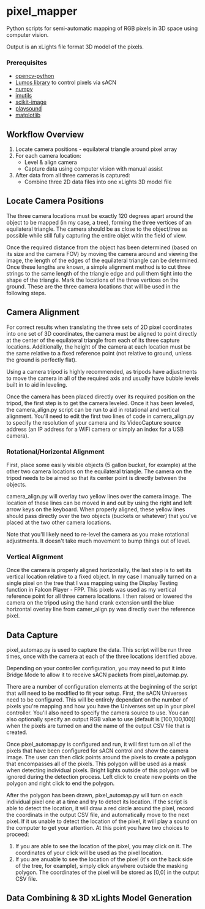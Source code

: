 # pixel_mapper
Python scripts for semi-automatic mapping of RGB pixels in 3D space using computer vision.

Output is an xLights file format 3D model of the pixels.

### Prerequisites
* [opencv-python](https://pypi.org/project/opencv-python/)
* [Lumos library](https://github.com/ptone/Lumos) to control pixels via sACN
* [numpy](https://numpy.org/)
* [imutils](https://pypi.org/project/imutils/)
* [scikit-image](https://scikit-image.org/)
* [playsound](https://pypi.org/project/playsound/)
* [matplotlib](https://matplotlib.org/)

## Workflow Overview
1. Locate camera positions - equilateral triangle around pixel array
2. For each camera location:
   * Level & align camera
   * Capture data using computer vision with manual assist
3. After data from all three cameras is captured:
   * Combine three 2D data files into one xLights 3D model file

## Locate Camera Positions
The three camera locations must be exactly 120 degrees apart around the object to be mapped (in my case, a tree), forming the three vertices of an equilateral triangle.  The camera should be as close to the object/tree as possible while still fully capturing the entire objet witin the field of view.  

Once the required distance from the object has been determined (based on its size and the camera FOV) by moving the camera around and viewing the image, the length of the edges of the equilateral triangle can be determined.  Once these lengths are known, a simple alignment method is to cut three strings to the same length of the triangle edge and pull them tight into the shape of the triangle.  Mark the locations of the three vertices on the ground.  These are the three camera locations that will be used in the following steps.  

## Camera Alignment
For correct results when translating the three sets of 2D pixel coordinates into one set of 3D coordinates, the camera must be aligned to point directly at the center of the equilateral triangle from each of its three capture locations.  Additionally, the height of the camera at each location must be the same relative to a fixed reference point (not relative to ground, unless the ground is perfectly flat).

Using a camera tripod is highly recommended, as tripods have adjustments to move the camera in all of the required axis and usually have bubble levels built in to aid in leveling.  

Once the camera has been placed directly over its required position on the tripod, the first step is to get the camera leveled.  Once it has been leveled, the camera_align.py script can be run to aid in rotational and vertical alignment.  You'll need to edit the first two lines of code in camera_align.py to specify the resolution of your camera and its VideoCapture source address (an IP address for a WiFi camera or simply an index for a USB camera).  

### Rotational/Horizontal Alignment
First, place some easily visible objects (5 gallon bucket, for example) at the other two camera locations on the equilateral triangle.  The camera on the tripod needs to be aimed so that its center point is directly between the objects.  

camera_align.py will overlay two yellow lines over the camera image.  The location of these lines can be moved in and out by using the right and left arrow keys on the keyboard.  When properly aligned, these yellow lines should pass directly over the two objects (buckets or whatever) that you've placed at the two other camera locations.  

Note that you'll likely need to re-level the camera as you make rotational adjustments.  It doesn't take much movement to bump things out of level.  

### Vertical Alignment
Once the camera is properly aligned horizontally, the last step is to set its vertical location relative to a fixed object.  In my case I manually turned on a single pixel on the tree that I was mapping using the Display Testing function in Falcon Player - FPP.  This pixels was used as my vertical reference point for all three camera locations.  I then raised or lowered the camera on the tripod using the hand crank extension until the blue horizontal overlay line from camer_align.py was directly over the reference pixel.  

## Data Capture
pixel_automap.py is used to capture the data.  This script will be run three times, once with the camera at each of the three locations identified above. 

Depending on your controller configuration, you may need to put it into Bridge Mode to allow it to receive sACN packets from pixel_automap.py.

There are a number of configuration elements at the beginning of the script that will need to be modified to fit your setup.  First, the sACN Universes need to be configured.  This will be entirely dependant on the number of pixels you're mapping and how you have the Universes set up in your pixel controller.  You'll also need to specify the camera source to use.  You can also optionally specify an output RGB value to use (default is [100,100,100]) when the pixels are turned on and the name of the output CSV file that is created.  

Once pixel_automap.py is configured and run, it will first turn on all of the pixels that have been configured for sACN control and show the camera image.  The user can then click points around the pixels to create a polygon that encompasses all of the pixels.  This polygon will be used as a mask when detecting individual pixels.  Bright lights outside of this polygon will be ignored during the detection process.  Left click to create new points on the polygon and right click to end the polygon.  

After the polygon has been drawn, pixel_automap.py will turn on each individual pixel one at a time and try to detect its location.  If the script is able to detect the location, it will draw a red circle around the pixel, record the coordinats in the output CSV file, and automatically move to the next pixel.  If it us unable to detect the location of the pixel, it will play a sound on the computer to get your attention.  At this point you have two choices to proceed:
1. If you are able to see the location of the pixel, you may click on it.  The coordinates of your click will be used as the pixel location.  
2. If you are anuable to see the location of the pixel (it's on the back side of the tree, for example), simply click anywhere outside the masking polygon.  The coordinates of the pixel will be stored as [0,0] in the output CSV file.

## Data Combining & 3D xLights Model Generation
